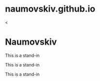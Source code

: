 # naumovskiv.github.io
<html lang="en">
<head>
  <meta charset="UTF-8">
  <meta name="viewport" content="width=device-width, initial-scale=1.0">
  <title>Document</title>
</head>
<<body>
  <h1>Naumovskiv</h1>
  <p>This is a stand-in</p>
  <p>This is a stand-in</p>
  <p>This is a stand-in</p>
</body>
</html>
